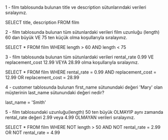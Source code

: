 1 - film tablosunda bulunan title ve description sütunlarındaki verileri sıralayınız.

SELECT title, description FROM film

2 - film tablosunda bulunan tüm sütunlardaki verileri film uzunluğu (length) 60 dan büyük VE 75 ten küçük olma koşullarıyla sıralayınız.

SELECT * FROM film WHERE length > 60 AND length < 75

3 - film tablosunda bulunan tüm sütunlardaki verileri rental_rate 0.99 VE replacement_cost 12.99 VEYA 28.99 olma koşullarıyla sıralayınız.

SELECT * FROM film WHERE rental_rate = 0.99 AND replacement_cost = 12.99 OR replacement_cost = 28.99

4 - customer tablosunda bulunan first_name sütunundaki değeri 'Mary' olan müşterinin last_name sütunundaki değeri nedir?

last_name = 'Smith'

5 - film tablosundaki uzunluğu(length) 50 ten büyük OLMAYIP aynı zamanda rental_rate değeri 2.99 veya 4.99 OLMAYAN verileri sıralayınız.

SELECT * FROM film WHERE NOT length > 50 AND NOT rental_rate = 2.99 OR NOT rental_rate = 4.99